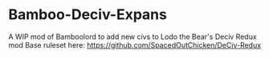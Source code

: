 # Bamboo-Deciv-Expans
A WIP mod of Bamboolord to add new civs to Lodo the Bear's Deciv Redux mod
Base ruleset here:
https://github.com/SpacedOutChicken/DeCiv-Redux

